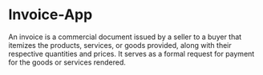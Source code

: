 # Invoice-App
An invoice is a commercial document issued by a seller to a buyer that itemizes the products, services, or goods provided, along with their respective quantities and prices. It serves as a formal request for payment for the goods or services rendered.
